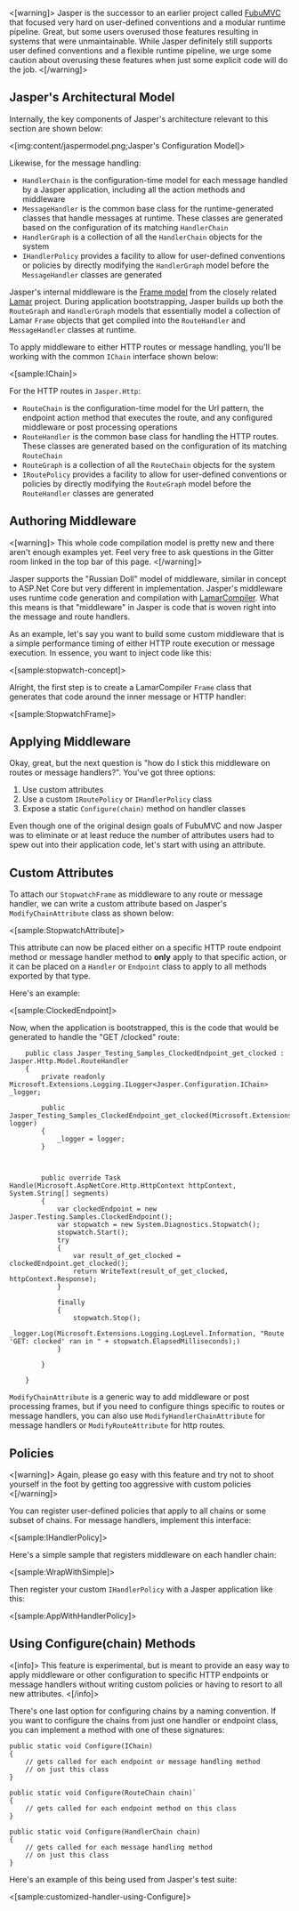 <!--title:Jasper Middleware and Policies-->

<[warning]>
Jasper is the successor to an earlier project called [FubuMVC](https://fubumvc.github.io) that focused very hard on
user-defined conventions and a modular runtime pipeline. Great, but some users overused those features resulting in systems that were unmaintainable. While Jasper
definitely still supports user defined conventions and a flexible runtime pipeline, we urge some caution about overusing these
features when just some explicit code will do the job.
<[/warning]>

## Jasper's Architectural Model

Internally, the key components of Jasper's architecture relevant to this section are shown below:

<[img:content/jaspermodel.png;Jasper's Configuration Model]>


Likewise, for the message handling:

* `HandlerChain` is the configuration-time model for each message handled by a Jasper application, including all the action methods and middleware
* `MessageHandler` is the common base class for the runtime-generated classes that handle messages at runtime. These classes are generated based
   on the configuration of its matching `HandlerChain`
* `HandlerGraph` is a collection of all the `HandlerChain` objects for the system
* `IHandlerPolicy` provides a facility to allow for user-defined conventions or policies by directly modifying the `HandlerGraph` model before the 
  `MessageHandler` classes are generated

Jasper's internal middleware is the [Frame model](https://jasperfx.github.io/lamar/documentation/compilation/frames/) from the closely related [Lamar](https://jasperfx.github.io/lamar) project. During application bootstrapping, Jasper builds up both the `RouteGraph` and `HandlerGraph` models that essentially model a collection of Lamar `Frame` objects that get compiled into the `RouteHandler` and `MessageHandler` classes at runtime.

To apply middleware to either HTTP routes or message handling, you'll be working with the common `IChain` interface shown below:

<[sample:IChain]>


For the HTTP routes in `Jasper.Http`:

* `RouteChain` is the configuration-time model for the Url pattern, the endpoint action method that executes the route, and any configured middleware 
   or post processing operations
* `RouteHandler` is the common base class for handling the HTTP routes. These classes are generated based on the configuration of its matching `RouteChain`
* `RouteGraph` is a collection of all the `RouteChain` objects for the system
* `IRoutePolicy` provides a facility to allow for user-defined conventions or policies by directly modifying the `RouteGraph` model before the 
  `RouteHandler` classes are generated



## Authoring Middleware

<[warning]>
This whole code compilation model is pretty new and there aren't enough examples yet. Feel very free to ask questions in the Gitter room linked in the top bar of this page.
<[/warning]>

Jasper supports the "Russian Doll" model of middleware, similar in concept to ASP.Net Core but very different in implementation. Jasper's middleware uses runtime code generation and compilation with [LamarCompiler](https://jasperfx.github.io/lamar/documentation/compilation/). What this means is that "middleware" in Jasper is code that is woven right into the message and route handlers.

As an example, let's say you want to build some custom middleware that is a simple performance timing of either HTTP route execution or message execution. In essence, you want to inject code like this:

<[sample:stopwatch-concept]>

Alright, the first step is to create a LamarCompiler `Frame` class that generates that code around the inner message or HTTP handler:

<[sample:StopwatchFrame]>



## Applying Middleware

Okay, great, but the next question is "how do I stick this middleware on routes or message handlers?". You've got three options:

1. Use custom attributes 
1. Use a custom `IRoutePolicy` or `IHandlerPolicy` class
1. Expose a static `Configure(chain)` method on handler classes 

Even though one of the original design goals of FubuMVC and now Jasper was to eliminate or at least reduce the number of attributes users had to spew out into their application code, let's start with using an attribute.

## Custom Attributes

To attach our `StopwatchFrame` as middleware to any route or message handler, we can write a custom attribute based on Jasper's 
`ModifyChainAttribute` class as shown below:

<[sample:StopwatchAttribute]>

This attribute can now be placed either on a specific HTTP route endpoint method or message handler method to **only** apply to
that specific action, or it can be placed on a `Handler` or `Endpoint` class to apply to all methods exported by that type. 

Here's an example:

<[sample:ClockedEndpoint]>

Now, when the application is bootstrapped, this is the code that would be generated to handle the "GET /clocked" route:

```
    public class Jasper_Testing_Samples_ClockedEndpoint_get_clocked : Jasper.Http.Model.RouteHandler
    {
        private readonly Microsoft.Extensions.Logging.ILogger<Jasper.Configuration.IChain> _logger;

        public Jasper_Testing_Samples_ClockedEndpoint_get_clocked(Microsoft.Extensions.Logging.ILogger<Jasper.Configuration.IChain> logger)
        {
            _logger = logger;
        }



        public override Task Handle(Microsoft.AspNetCore.Http.HttpContext httpContext, System.String[] segments)
        {
            var clockedEndpoint = new Jasper.Testing.Samples.ClockedEndpoint();
            var stopwatch = new System.Diagnostics.Stopwatch();
            stopwatch.Start();
            try
            {
                var result_of_get_clocked = clockedEndpoint.get_clocked();
                return WriteText(result_of_get_clocked, httpContext.Response);
            }

            finally
            {
                stopwatch.Stop();
                _logger.Log(Microsoft.Extensions.Logging.LogLevel.Information, "Route 'GET: clocked' ran in " + stopwatch.ElapsedMilliseconds);)
            }

        }

    }
```

`ModifyChainAttribute` is a generic way to add middleware or post processing frames, but if you need to configure things specific to routes or message handlers, you can also use `ModifyHandlerChainAttribute` for message handlers or `ModifyRouteAttribute` for http routes.


## Policies

<[warning]>
Again, please go easy with this feature and try not to shoot yourself in the foot by getting too aggressive with custom policies
<[/warning]>

You can register user-defined policies that apply to all chains or some subset of chains. For message handlers, implement this interface:

<[sample:IHandlerPolicy]>

Here's a simple sample that registers middleware on each handler chain:

<[sample:WrapWithSimple]>

Then register your custom `IHandlerPolicy` with a Jasper application like this:

<[sample:AppWithHandlerPolicy]>

## Using Configure(chain) Methods

<[info]>
This feature is experimental, but is meant to provide an easy way to apply middleware or other configuration to specific HTTP endpoints or
message handlers without writing custom policies or having to resort to all new attributes.
<[/info]>

There's one last option for configuring chains by a naming convention. If you want to configure the chains from just one handler or endpoint class,
you can implement a method with one of these signatures:

```
public static void Configure(IChain)
{
    // gets called for each endpoint or message handling method
    // on just this class
}

public static void Configure(RouteChain chain)`
{
    // gets called for each endpoint method on this class
}

public static void Configure(HandlerChain chain)
{
    // gets called for each message handling method
    // on just this class
}
```

Here's an example of this being used from Jasper's test suite:

<[sample:customized-handler-using-Configure]>




